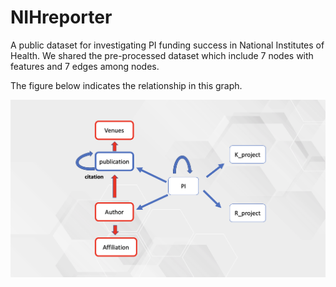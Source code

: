 # NIHreporter

A public dataset for investigating PI funding success in National Institutes of Health. We shared the pre-processed dataset which include 7 nodes with features and 7 edges among nodes. 

The figure below indicates the relationship in this graph.

<img src="figures/graph_relationship.png" width="800">
